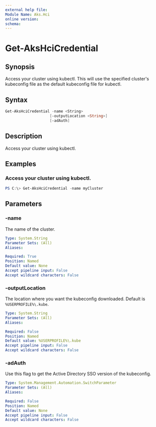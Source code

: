 ```yaml
---
external help file: 
Module Name: Aks.Hci
online version: 
schema: 
---
```


# Get-AksHciCredential

## Synopsis
Access your cluster using kubectl. This will use the specified cluster's kubeconfig file as the default kubeconfig file for kubectl.

## Syntax

```powershell
Get-AksHciCredential -name <String>
                    [-outputLocation <String>]
                    [-adAuth]
```

## Description
Access your cluster using kubectl.

## Examples

### Access your cluster using kubectl.
```powershell
PS C:\> Get-AksHciCredential -name myCluster
```

## Parameters

### -name
The name of the cluster.

```yaml
Type: System.String
Parameter Sets: (All)
Aliases:

Required: True
Position: Named
Default value: None
Accept pipeline input: False
Accept wildcard characters: False
```

### -outputLocation
The location where you want the kubeconfig downloaded. Default is `%USERPROFILE%\.kube`.

```yaml
Type: System.String
Parameter Sets: (All)
Aliases:

Required: False
Position: Named
Default value: %USERPROFILE%\.kube
Accept pipeline input: False
Accept wildcard characters: False
```

### -adAuth
Use this flag to get the Active Directory SSO version of the kubeconfig.

```yaml
Type: System.Management.Automation.SwitchParameter
Parameter Sets: (All)
Aliases:

Required: False
Position: Named
Default value: None
Accept pipeline input: False
Accept wildcard characters: False
```
